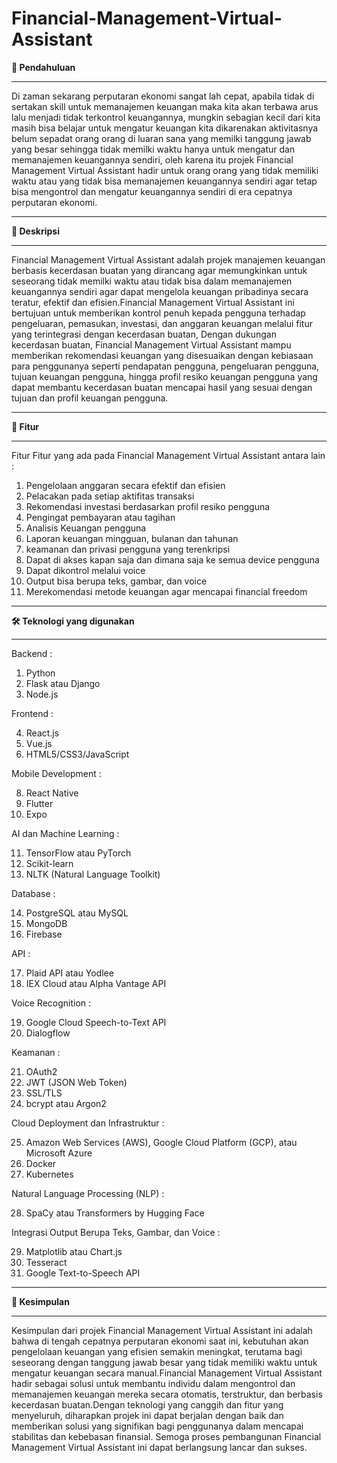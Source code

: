 # Financial-Management-Virtual-Assistant
**📄 Pendahuluan**

_____________________________________________________________________________________________________________________________________________________________________________________________________________________
Di zaman sekarang perputaran ekonomi sangat lah cepat, apabila tidak di sertakan skill untuk memanajemen keuangan maka kita akan terbawa arus lalu menjadi tidak terkontrol keuangannya, mungkin sebagian kecil dari kita masih bisa belajar untuk mengatur keuangan kita dikarenakan aktivitasnya belum sepadat orang orang di luaran sana yang memilki tanggung jawab yang besar sehingga tidak memilki waktu hanya untuk mengatur dan memanajemen keuangannya sendiri, oleh karena itu projek Financial Management Virtual Assistant hadir untuk orang orang yang tidak memiliki waktu atau yang tidak bisa memanajemen keuangannya sendiri agar tetap bisa mengontrol dan mengatur keuangannya sendiri di era cepatnya perputaran ekonomi.


_____________________________________________________________________________________________________________________________________________________________________________________________________________________  
**📄 Deskripsi**

_____________________________________________________________________________________________________________________________________________________________________________________________________________________
Financial Management Virtual Assistant adalah projek manajemen keuangan berbasis kecerdasan buatan yang dirancang agar memungkinkan untuk seseorang tidak memilki waktu atau tidak bisa dalam memanajemen keuangannya sendiri agar dapat mengelola keuangan pribadinya secara teratur, efektif dan efisien.Financial Management Virtual Assistant ini bertujuan untuk memberikan kontrol penuh kepada pengguna terhadap pengeluaran, pemasukan, investasi, dan anggaran keuangan melalui fitur yang terintegrasi dengan kecerdasan buatan, Dengan dukungan kecerdasan buatan, Financial Management Virtual Assistant mampu memberikan rekomendasi keuangan yang disesuaikan dengan kebiasaan para penggunanya seperti pendapatan pengguna, pengeluaran pengguna, tujuan keuangan pengguna, hingga profil resiko keuangan pengguna yang dapat membantu kecerdasan buatan mencapai hasil yang sesuai dengan tujuan dan profil keuangan pengguna.


_____________________________________________________________________________________________________________________________________________________________________________________________________________________
**🎯 Fitur**

_____________________________________________________________________________________________________________________________________________________________________________________________________________________
Fitur Fitur yang ada pada Financial Management Virtual Assistant antara lain :
1. Pengelolaan anggaran secara efektif dan efisien
2. Pelacakan pada setiap aktifitas transaksi
3. Rekomendasi investasi berdasarkan profil resiko pengguna
4. Pengingat pembayaran atau tagihan
5. Analisis Keuangan pengguna
6. Laporan keuangan mingguan, bulanan dan tahunan
7. keamanan dan privasi pengguna yang terenkripsi
8. Dapat di akses kapan saja dan dimana saja ke semua device pengguna
9. Dapat dikontrol melalui voice
10. Output bisa berupa teks, gambar, dan voice
11. Merekomendasi metode keuangan agar mencapai financial freedom


_____________________________________________________________________________________________________________________________________________________________________________________________________________________
**🛠 Teknologi yang digunakan**

_____________________________________________________________________________________________________________________________________________________________________________________________________________________
Backend :
  1. Python
  2. Flask atau Django
  3. Node.js

Frontend :

  4. React.js
  5. Vue.js
  6. HTML5/CSS3/JavaScript
     
Mobile Development :

  8. React Native
  9. Flutter
  10. Expo

AI dan Machine Learning :

  11. TensorFlow atau PyTorch
  12. Scikit-learn
  13. NLTK (Natural Language Toolkit)

Database :

  14. PostgreSQL atau MySQL
  15. MongoDB
  16. Firebase

API :

  17. Plaid API atau Yodlee
  18. IEX Cloud atau Alpha Vantage API

Voice Recognition :

  19. Google Cloud Speech-to-Text API
  20. Dialogflow

Keamanan :

  21. OAuth2
  22. JWT (JSON Web Token)
  23. SSL/TLS
  24. bcrypt atau Argon2

Cloud Deployment dan Infrastruktur :

  25. Amazon Web Services (AWS), Google Cloud Platform (GCP), atau Microsoft Azure
  26. Docker
  27. Kubernetes

Natural Language Processing (NLP) :

  28. SpaCy atau Transformers by Hugging Face

Integrasi Output Berupa Teks, Gambar, dan Voice :

  29. Matplotlib atau Chart.js
  30. Tesseract
  31. Google Text-to-Speech API


_____________________________________________________________________________________________________________________________________________________________________________________________________________________
**📄 Kesimpulan**

_____________________________________________________________________________________________________________________________________________________________________________________________________________________
Kesimpulan dari projek Financial Management Virtual Assistant ini adalah bahwa di tengah cepatnya perputaran ekonomi saat ini, kebutuhan akan pengelolaan keuangan yang efisien semakin meningkat, terutama bagi seseorang dengan tanggung jawab besar yang tidak memiliki waktu untuk mengatur keuangan secara manual.Financial Management Virtual Assistant hadir sebagai solusi untuk membantu individu dalam mengontrol dan memanajemen keuangan mereka secara otomatis, terstruktur, dan berbasis kecerdasan buatan.Dengan teknologi yang canggih dan fitur yang menyeluruh, diharapkan projek ini dapat berjalan dengan baik dan memberikan solusi yang signifikan bagi penggunanya dalam mencapai stabilitas dan kebebasan finansial. Semoga proses pembangunan Financial Management Virtual Assistant ini dapat berlangsung lancar dan sukses.

